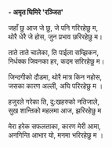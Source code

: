 **- अमृत घिमिरे 'रञ्जित'**

जहाँ छु आज जे छु, जे पनि गरिरहेछु म, <br>
थोरै धेरै जे होस, जुन प्रभाव छरिरहेछु म।

ताते ताते चालेका, ति पाईला सम्झिकन,<br>
निर्धक्क जिवनका हर, कदम सरिरहेछु म।

जिन्दगीको दौडमा, थोरै मात्र किन नहोस,<br>
जसका कारण अल्ली, अघि परिरहेछु म ।

हजुरले गरेका ति, दु:खहरुको नतिजाले,<br>
सुख शान्तिको महलमा आज, झरिरहेछु म

मेरा हरेक सफलताका, कारण मेरी आमा,<br>
अनगिन्ति आभार यो, मनमा भरिरहेछु म ।
